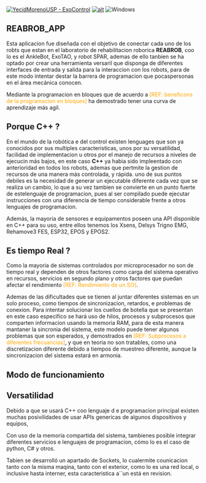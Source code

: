 [![YecidMorenoUSP - ExoControl](https://img.shields.io/static/v1?label=YecidMorenoUSP&message=ExoControl&color=blue&logo=github)](https://github.com/YecidMorenoUSP/ExoControl)
[![alt](https://img.shields.io/github/license/YecidMorenoUSP/MY_LIBS?color=blue)](LICENSE.md)
![Windows](https://img.shields.io/badge/Windows-x64%20\|%20x86-blue?style=flat&logo=windows)

## REABROB_APP

Esta aplicacion fue diseñada con el objetivo de conectar cada uno de los robts que estan en el laboratorio de rehabilitacion roborica **REABROB**, coo lo es el AnkleBot, ExoTAO, y robot SPAR, ademas de ello tanbien se ha optado por crear una herramienta versaril que disponga de diferentes interfaces de entrada y salida para la interaccion con los robots, para de este modo intentar destar la barrera de programacion que pocaspersonas en el área mecánica conocen.

Mediante la programacion en bloques que de acuerdo a <span style="color:orange;">[REF: beneficons de la programacion en bloques]</span> ha demostrado tener una curva de aprendizaje más agil. 

## Porque C++ ? 

En el mundo de la robótica e del control existen lenguages que son ya conocidos por sus multiples caracteristicas, unos por su versatilidad, facilidad de implementacion u otros por el manejo de recursos a niveles de ejecucin más bajos, en este caso **C++** ya habia sido impleentado con anterioridad en todos los robots, ademas que pertmite la gestion de recursos de una manera más controlada, y rápida. uno de sus puntos debiles es la necesidad de generar un ejecutable diferente cada vez que se realiza un cambio, lo que a su vez tambien se convierte en un punto fuerte de estelenguaje de programacion, pues al ser compilado puede ejecutar instrucciones con una diferencia de tiempo considerable frente a otros lenguajes de programacion.

Además, la mayoria de sensores e equipamentos poseen una API disponible en C++ para su uso, entre ellos tenemos los Xsens, Delsys Trigno EMG, Rehamove3 FES, ESP32, EPOS y EPOS2.

## Es tiempo Real ? 

Como la mayoria de sistemas controlados por microprocesador no son de tiempo real y dependen de otros factores como carga del sistema operativo en recursos, servicios en segundo plano y otros factores que puedan afectar el rendimiento <span style="color:orange;">[REF: Rendimiento de un SO]</span>.

Ademas de las dificultades que se tienen al juntar diferentes sistemas en un solo proceso, como tiempos de sincronizacion, retardos, e problemas de conexion. Para intentar solucionar los cuellos de botella que se presentan en este caso especifico se hará uso de hilos, procesos y subprocesos que comparten informacion usando la memoria RAM, para de esta manera mantaner la sincronia del sistema, este modelo puede tener algunos problemas que son esperados, y demostrados en <span style="color:orange;">[REF: Subprocesos a diferentes frecuancias]</span>, y que en teoria no son tratables, como una discretizacion diferente debido a tiempos de muestreo diferente, aunque la sincronizacion del sistema estará en armonia.

## Modo de funcionamiento

## Versatilidad

Debido a que se usará C++ coo lenguaje d e programacion principal existen muchas posivilidades de usar APIs genericas de algunos dispositivos y equipos, 

Con uso de la memoria compartida del sistema, tambienes posible integrar diferentes servicios e lenguajes de programacion, cómo lo es el caso de python, C# y otros.

Tabien se desarrolló un apartado de Sockets, lo cualermite counicacion tanto con la misma maqina, tanto con el exterior, como lo es una red local, o inclusive hasta interner, esta caracteristica a´´un está en revision.




<!-- ## License -->
<!-- Released under [MIT](LICENSE) by [@YecidMorenoUSP](https://github.com/YecidMorenoUSP). -->